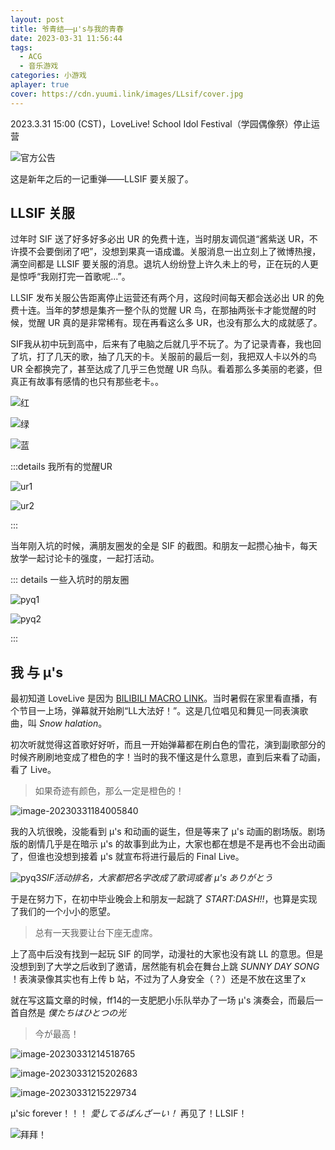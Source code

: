 ```yaml
---
layout: post
title: 爷青结——μ's与我的青春
date: 2023-03-31 11:56:44
tags: 
  - ACG
  - 音乐游戏
categories: 小游戏
aplayer: true
cover: https://cdn.yuumi.link/images/LLsif/cover.jpg
---
```


2023.3.31 15:00 (CST)，LoveLive! School Idol Festival（学园偶像祭）停止运营

<!-- more -->

![官方公告](https://cdn.yuumi.link/images/LLsif/官方公告.jpg)

这是新年之后的一记重弹——LLSIF 要关服了。

## LLSIF 关服

过年时 SIF 送了好多好多必出 UR 的免费十连，当时朋友调侃道“酱紫送 UR，不许摸不会要倒闭了吧”，没想到果真一语成谶。关服消息一出立刻上了微博热搜，满空间都是 LLSIF 要关服的消息。退坑人纷纷登上许久未上的号，正在玩的人更是惊呼“我刚打完一首歌呢...”。

LLSIF 发布关服公告距离停止运营还有两个月，这段时间每天都会送必出 UR 的免费十连。当年的梦想是集齐一整个队的觉醒 UR 鸟，在那抽两张卡才能觉醒的时候，觉醒 UR 真的是非常稀有。现在再看这么多 UR，也没有那么大的成就感了。

SIF我从初中玩到高中，后来有了电脑之后就几乎不玩了。为了记录青春，我也回了坑，打了几天的歌，抽了几天的卡。关服前的最后一刻，我把双人卡以外的鸟 UR 全都换完了，甚至达成了几乎三色觉醒 UR 鸟队。看着那么多美丽的老婆，但真正有故事有感情的也只有那些老卡。。

![红](https://cdn.yuumi.link/images/LLsif/113552.jpg)

![绿](https://cdn.yuumi.link/images/LLsif/113555.jpg)

![蓝](https://cdn.yuumi.link/images/LLsif/113557.jpg)

:::details 我所有的觉醒UR

![ur1](https://cdn.yuumi.link/images/LLsif/113504.jpg)

![ur2](https://cdn.yuumi.link/images/LLsif/113520.jpg)

:::

当年刚入坑的时候，满朋友圈发的全是 SIF 的截图。和朋友一起攒心抽卡，每天放学一起讨论卡的强度，一起打活动。

::: details 一些入坑时的朋友圈

![pyq1](https://cdn.yuumi.link/images/LLsif/123150.jpg)

![pyq2](https://cdn.yuumi.link/images/LLsif/123418.jpg)

:::

## 我 与 μ's

最初知道 LoveLive 是因为 [BILIBILI MACRO LINK](https://www.bilibili.com/bangumi/play/ss32830)。当时暑假在家里看直播，有个节目一上场，弹幕就开始刷“LL大法好！”。这是几位唱见和舞见一同表演歌曲，叫 *Snow halation*。

<meting-js
 id="28768036"
 server="netease"
 type="song"
 theme="#D69B54">
</meting-js>

初次听就觉得这首歌好好听，而且一开始弹幕都在刷白色的雪花，演到副歌部分的时候齐刷刷地变成了橙色的字！当时的我不懂这是什么意思，直到后来看了动画，看了 Live。

> 如果奇迹有颜色，那么一定是橙色的！

![image-20230331184005840](../../../cdn/images/LLsif/snowhalation.png)

我的入坑很晚，没能看到 μ's 和动画的诞生，但是等来了 μ's 动画的剧场版。剧场版的剧情几乎是在暗示 μ's 的故事到此为止，大家也都在想是不是再也不会出动画了，但谁也没想到接着 μ's 就宣布将进行最后的 Final Live。

![pyq3](https://cdn.yuumi.link/images/LLsif/123357.jpg)_SIF活动排名，大家都把名字改成了歌词或者 μ's ありがとう_

于是在努力下，在初中毕业晚会上和朋友一起跳了 *START:DASH!!*，也算是实现了我们的一个小小的愿望。

> 总有一天我要让台下座无虚席。

<meting-js
 id="26218887"
 server="netease"
 type="song"
 theme="#D69B54">
</meting-js>

上了高中后没有找到一起玩 SIF 的同学，动漫社的大家也没有跳 LL 的意思。但是没想到到了大学之后收到了邀请，居然能有机会在舞台上跳 *SUNNY DAY SONG* ！表演录像其实也有上传 b 站，不过为了人身安全（？）还是不放在这里了x

<meting-js
 id="33004433"
 server="netease"
 type="song"
 theme="#D69B54">
</meting-js>

就在写这篇文章的时候，ff14的一支肥肥小乐队举办了一场 μ's 演奏会，而最后一首自然是 *僕たちはひとつの光* 

<meting-js
 id="33111737"
 server="netease"
 type="song"
 theme="#D69B54">
</meting-js>

> 今が最高！

![image-20230331214518765](https://cdn.yuumi.link/images/LLsif/image-20230331214518765.png)

![image-20230331215202683](https://cdn.yuumi.link/images/LLsif/image-20230331215202683.png)

![image-20230331215229734](https://cdn.yuumi.link/images/LLsif/image-20230331215229734.png)

μ'sic forever！！！ *愛してるばんざーい！* 再见了！LLSIF！

<meting-js
 id="28993131"
 server="netease"
 type="song"
 theme="#D69B54">
</meting-js>

![拜拜！](https://cdn.yuumi.link/images/LLsif/155739.jpg)
